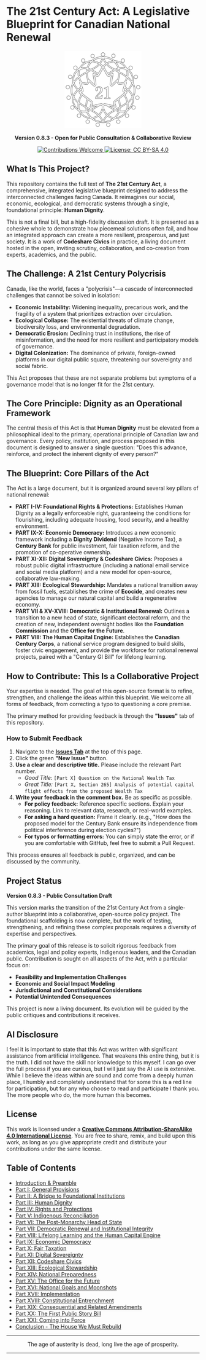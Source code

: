 # The 21st Century Act: A Legislative Blueprint for Canadian National Renewal

<p align="center">
  <img src="./images/21CALogo-outline.svg" width="200"/>
</p>

<p align="center">
  <strong>Version 0.8.3 - Open for Public Consultation & Collaborative Review</strong>
</p>

<p align="center">
  <a href="https://github.com/NewCenturyParty/21st_Century_Act/issues">
    <img src="https://img.shields.io/badge/Contributions-Welcome-brightgreen.svg?style=flat-square" alt="Contributions Welcome"/>
  </a>
  <a href="https://creativecommons.org/licenses/by-sa/4.0/">
    <img src="https://img.shields.io/badge/License-CC%20BY--SA%204.0-lightgrey.svg?style=flat-square" alt="License: CC BY-SA 4.0"/>
  </a>
</p>

## What Is This Project?

This repository contains the full text of **The 21st Century Act**, a comprehensive, integrated legislative blueprint designed to address the interconnected challenges facing Canada. It reimagines our social, economic, ecological, and democratic systems through a single, foundational principle: **Human Dignity**.

This is not a final bill, but a high-fidelity discussion draft. It is presented as a cohesive whole to demonstrate how piecemeal solutions often fail, and how an integrated approach can create a more resilient, prosperous, and just society. It is a work of **Codeshare Civics** in practice, a living document hosted in the open, inviting scrutiny, collaboration, and co-creation from experts, academics, and the public.

## The Challenge: A 21st Century Polycrisis

Canada, like the world, faces a "polycrisis"—a cascade of interconnected challenges that cannot be solved in isolation:

* **Economic Instability:** Widening inequality, precarious work, and the fragility of a system that prioritizes extraction over circulation.
* **Ecological Collapse:** The existential threats of climate change, biodiversity loss, and environmental degradation.
* **Democratic Erosion:** Declining trust in institutions, the rise of misinformation, and the need for more resilient and participatory models of governance.
* **Digital Colonization:** The dominance of private, foreign-owned platforms in our digital public square, threatening our sovereignty and social fabric.

This Act proposes that these are not separate problems but symptoms of a governance model that is no longer fit for the 21st century.

## The Core Principle: Dignity as an Operational Framework

The central thesis of this Act is that **Human Dignity** must be elevated from a philosophical ideal to the primary, operational principle of Canadian law and governance. Every policy, institution, and process proposed in this document is designed to answer a single question: "Does this advance, reinforce, and protect the inherent dignity of every person?"

## The Blueprint: Core Pillars of the Act

The Act is a large document, but it is organized around several key pillars of national renewal:

* **PART I-IV: Foundational Rights & Protections:** Establishes Human Dignity as a legally enforceable right, guaranteeing the conditions for flourishing, including adequate housing, food security, and a healthy environment.
* **PART IX-X: Economic Democracy:** Introduces a new economic framework including a **Dignity Dividend** (Negative Income Tax), a **Century Bank** for public investment, fair taxation reform, and the promotion of co-operative ownership.
* **PART XI-XII: Digital Sovereignty & Codeshare Civics:** Proposes a robust public digital infrastructure (including a national email service and social media platform) and a new model for open-source, collaborative law-making.
* **PART XIII: Ecological Stewardship:** Mandates a national transition away from fossil fuels, establishes the crime of **Ecocide**, and creates new agencies to manage our natural capital and build a regenerative economy.
* **PART VII & XV-XVIII: Democratic & Institutional Renewal:** Outlines a transition to a new head of state, significant electoral reform, and the creation of new, independent oversight bodies like the **Foundation Commission** and the **Office for the Future**.
* **PART VIII: The Human Capital Engine:** Establishes the **Canadian Century Corps**, a national service program designed to build skills, foster civic engagement, and provide the workforce for national renewal projects, paired with a "Century GI Bill" for lifelong learning.

## How to Contribute: This Is a Collaborative Project

Your expertise is needed. The goal of this open-source format is to refine, strengthen, and challenge the ideas within this blueprint. We welcome all forms of feedback, from correcting a typo to questioning a core premise.

The primary method for providing feedback is through the **"Issues"** tab of this repository.

### How to Submit Feedback

1. Navigate to the **[Issues Tab](https://github.com/NewCenturyParty/21st_Century_Act/issues)** at the top of this page.
2. Click the green **"New Issue"** button.
3. **Use a clear and descriptive title.** Please include the relevant Part number.
    * *Good Title:* `[Part X] Question on the National Wealth Tax`
    * *Great Title:* `[Part X, Section 265] Analysis of potential capital flight effects from the proposed Wealth Tax`
4. **Write your feedback in the comment box.** Be as specific as possible.
    * **For policy feedback:** Reference specific sections. Explain your reasoning. Link to relevant data, research, or real-world examples.
    * **For asking a hard question:** Frame it clearly. (e.g., "How does the proposed model for the Century Bank ensure its independence from political interference during election cycles?")
    * **For typos or formatting errors:** You can simply state the error, or if you are comfortable with GitHub, feel free to submit a Pull Request.

This process ensures all feedback is public, organized, and can be discussed by the community.

## Project Status

**Version 0.8.3 - Public Consultation Draft**

This version marks the transition of the 21st Century Act from a single-author blueprint into a collaborative, open-source policy project. The foundational scaffolding is now complete, but the work of testing, strengthening, and refining these complex proposals requires a diversity of expertise and perspectives.

The primary goal of this release is to solicit rigorous feedback from academics, legal and policy experts, Indigenous leaders, and the Canadian public. Contribution is sought on all aspects of the Act, with a particular focus on:

* **Feasibility and Implementation Challenges**
* **Economic and Social Impact Modeling**
* **Jurisdictional and Constitutional Considerations**
* **Potential Unintended Consequences**

This project is now a living document. Its evolution will be guided by the public critiques and contributions it receives.

## AI Disclosure

I feel it is important to state that this Act was written with significant assistance from artificial intelligence. That weakens this entire thing, but it is the truth. I did not have the skill nor knowledge to this myself. I can go over the full process if you are curious, but I will just say the AI use is extensive. While I believe the ideas within are sound and come from a deeply human place, I humbly and completely understand that for some this is a red line for participation, but for any who choose to read and participate I thank you. The more people who do, the more human this becomes.

## License

This work is licensed under a **[Creative Commons Attribution-ShareAlike 4.0 International License](http://creativecommons.org/licenses/by-sa/4.0/)**. You are free to share, remix, and build upon this work, as long as you give appropriate credit and distribute your contributions under the same license.

## Table of Contents

- [Introduction & Preamble](./21st_Century_Act/00_Introduction.md)
- [Part I: General Provisions](./21st_Century_Act/01_Part_I_General_Provisions.md)
- [Part II: A Bridge to Foundational Institutions](./21st_Century_Act/02_Part_II_A_Bridge_to_Foundational_Institutions.md)
- [Part III: Human Dignity](./21st_Century_Act/03_Part_III_Human_Dignity.md)
- [Part IV: Rights and Protections](./21st_Century_Act/04_Part_IV_Rights_and_Protections.md)
- [Part V: Indigenous Reconciliation](./21st_Century_Act/05_Part_V_Indigenous_Reconciliation.md)
- [Part VI: The Post-Monarchy Head of State](./21st_Century_Act/06_Part_VI_The_PostMonarchy_Head_of_State.md)
- [Part VII: Democratic Renewal and Institutional Integrity](./21st_Century_Act/07_Part_VII_Democratic_Renewal.md)
- [Part VIII: Lifelong Learning and the Human Capital Engine](./21st_Century_Act/08_Part_VIII_Lifelong_Learning_and_the_Human_Capital_Engine.md)
- [Part IX: Economic Democracy](./21st_Century_Act/09_Part_IX_Economic_Democracy.md)
- [Part X: Fair Taxation](./21st_Century_Act/10_Part_X_Fair_Taxation.md)
- [Part XI: Digital Sovereignty](./21st_Century_Act/11_Part_XI_Digital_Sovereignty.md)
- [Part XII: Codeshare Civics](./21st_Century_Act/12_Part_XII_Codeshare_Civics.md)
- [Part XIII: Ecological Stewardship](./21st_Century_Act/13_Part_XIII_Ecological_Stewardship.md)
- [Part XIV: National Preparedness](./21st_Century_Act/14_Part_XIV_National_Preparedness.md)
- [Part XV: The Office for the Future](./21st_Century_Act/15_Part_XV_The_Office_for_the_Future.md)
- [Part XVI: National Goals and Moonshots](./21st_Century_Act/16_Part_XVI_National_Goals_and_Moonshots.md)
- [Part XVII: Implementation](./21st_Century_Act/17_Part_XVII_Implementation.md)
- [Part XVIII: Constitutional Entrenchment](./21st_Century_Act/18_Part_XVIII_Constitutional_Entrenchment.md)
- [Part XIX: Consequential and Related Amendments](./21st_Century_Act/19_Part_XIX_Consequential_and_Related_Amendments.md)
- [Part XX: The First Public Story Bill](./21st_Century_Act/20_Part_XX_The_First_Public_Story_Bill.md)
- [Part XXI: Coming into Force](./21st_Century_Act/21_Part_XXI_Coming_into_Force.md)
- [Conclusion - The House We Must Rebuild](./21st_Century_Act/22_Conclusion_The_House_We_Must_Rebuild.md)

---

<p align="center">
  The age of austerity is dead, long live the age of prosperity.
</p>

---
